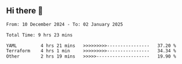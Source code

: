 ## Hi there 👋

<!-- TECHNOLOGIES:START -->
<!-- TECHNOLOGIES:END -->

<!--START_SECTION:waka-->

```txt
From: 10 December 2024 - To: 02 January 2025

Total Time: 9 hrs 23 mins

YAML         4 hrs 21 mins   >>>>>>>>>----------------   37.20 %
Terraform    4 hrs 1 min     >>>>>>>>>----------------   34.34 %
Other        2 hrs 19 mins   >>>>>--------------------   19.90 %
```

<!--END_SECTION:waka-->

